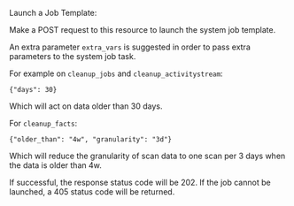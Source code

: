 Launch a Job Template:

Make a POST request to this resource to launch the system job template.

An extra parameter `extra_vars` is suggested in order to pass extra parameters
to the system job task.

For example on `cleanup_jobs` and `cleanup_activitystream`:

`{"days": 30}`

Which will act on data older than 30 days.

For `cleanup_facts`:

`{"older_than": "4w", "granularity": "3d"}`

Which will reduce the granularity of scan data to one scan per 3 days when the data is older than 4w.

If successful, the response status code will be 202.  If the job cannot be
launched, a 405 status code will be returned.
